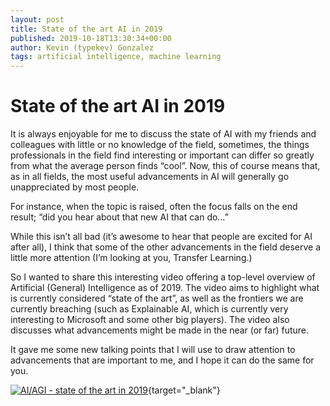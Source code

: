 ```yaml
---
layout: post
title: State of the art AI in 2019
published: 2019-10-18T13:30:34+00:00
author: Kevin (typekev) Gonzalez
tags: artificial intelligence, machine learning
---
```


# State of the art AI in 2019

It is always enjoyable for me to discuss the state of AI with my friends and colleagues with little or no knowledge of the field, sometimes, the things professionals in the field find interesting or important can differ so greatly from what the average person finds “cool”. Now, this of course means that, as in all fields, the most useful advancements in AI will generally go unappreciated by most people.

For instance, when the topic is raised, often the focus falls on the end result; “did you hear about that new AI that can do…”

While this isn’t all bad (it’s awesome to hear that people are excited for AI after all), I think that some of the other advancements in the field deserve a little more attention (I’m looking at you, Transfer Learning.)

So I wanted to share this interesting video offering a top-level overview of Artificial (General) Intelligence as of 2019\. The video aims to highlight what is currently considered “state of the art”, as well as the frontiers we are currently breaching (such as Explainable AI, which is currently very interesting to Microsoft and some other big players). The video also discusses what advancements might be made in the near (or far) future.

It gave me some new talking points that I will use to draw attention to advancements that are important to me, and I hope it can do the same for you.

[![AI/AGI - state of the art in 2019](https://img.youtube.com/vi/ZusjVvxEinw/0.jpg)](https://www.youtube.com/watch?v=ZusjVvxEinw){target="\_blank"}
